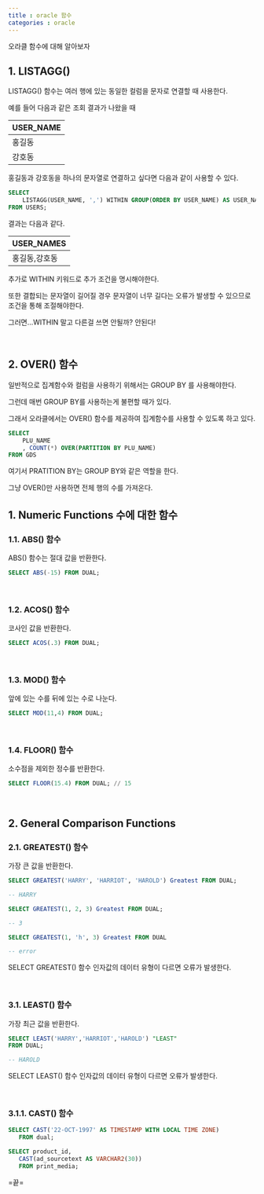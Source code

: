 ```yaml
---
title : oracle 함수
categories : oracle
---
```


오라클 함수에 대해 알아보자

## 1. LISTAGG()

LISTAGG() 함수는 여러 행에 있는 동일한 컬럼을 문자로 연결할 때 사용한다. 

예를 들어 다음과 같은 조회 결과가 나왔을 때 

| USER_NAME |
|---|
| 홍길동 |
| 강호동 |

홍길동과 강호동을 하나의 문자열로 연결하고 싶다면 다음과 같이 사용할 수 있다. 

```sql
SELECT 
    LISTAGG(USER_NAME, ',') WITHIN GROUP(ORDER BY USER_NAME) AS USER_NAMES
FROM USERS;
```

결과는 다음과 같다.

| USER_NAMES |
|---|
| 홍길동,강호동 |

추가로 WITHIN 키워드로 추가 조건을 명시해야한다.

또한 결합되는 문자열이 길어질 경우 문자열이 너무 길다는 오류가 발생할 수 있으므로 조건을 통해 조절해야한다.

그러면...WITHIN 말고 다른걸 쓰면 안될까? 안된다!

<br>

## 2. OVER() 함수

일반적으로 집계함수와 컬럼을 사용하기 위해서는 GROUP BY 를 사용해야한다. 

그런데 매번 GROUP BY를 사용하는게 불편할 때가 있다. 

그래서 오라클에서는 OVER() 함수를 제공하여 집계함수를 사용할 수 있도록 하고 있다.

```SQL
SELECT 
	PLU_NAME
	, COUNT(*) OVER(PARTITION BY PLU_NAME) 
FROM GDS
```

여기서 PRATITION BY는 GROUP BY와 같은 역할을 한다.

그냥 OVER()만 사용하면 전체 행의 수를 가져온다.


## 1. Numeric Functions 수에 대한 함수

### 1.1. ABS() 함수 

ABS() 함수는 절대 값을 반환한다.

```SQL
SELECT ABS(-15) FROM DUAL;
```
<br>

### 1.2. ACOS() 함수

코사인 값을 반환한다.

```sql
SELECT ACOS(.3) FROM DUAL;
```

<br>

### 1.3. MOD() 함수

앞에 있는 수를 뒤에 있는 수로 나눈다.

```sql
SELECT MOD(11,4) FROM DUAL;
```

<br>

### 1.4. FLOOR() 함수

소수점을 제외한 정수를 반환한다.

```sql
SELECT FLOOR(15.4) FROM DUAL; // 15
```

<br>

## 2. General Comparison Functions

### 2.1. GREATEST() 함수

가장 큰 값을 반환한다.

```sql
SELECT GREATEST('HARRY', 'HARRIOT', 'HAROLD') Greatest FROM DUAL;

-- HARRY

SELECT GREATEST(1, 2, 3) Greatest FROM DUAL;

-- 3

SELECT GREATEST(1, 'h', 3) Greatest FROM DUAL

-- error
```

SELECT GREATEST() 함수 인자값의 데이터 유형이 다르면 오류가 발생한다.

<br>

### 3.1. LEAST() 함수

가장 최근 값을 반환한다.

```sql
SELECT LEAST('HARRY','HARRIOT','HAROLD') "LEAST"
FROM DUAL;

-- HAROLD
```

SELECT LEAST() 함수 인자값의 데이터 유형이 다르면 오류가 발생한다.

<br>

### 3.1.1. CAST() 함수

```sql
SELECT CAST('22-OCT-1997' AS TIMESTAMP WITH LOCAL TIME ZONE) 
   FROM dual;

SELECT product_id, 
   CAST(ad_sourcetext AS VARCHAR2(30))
   FROM print_media;
```


=끝=

































